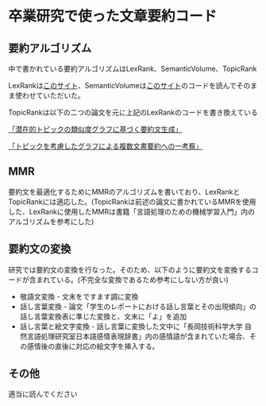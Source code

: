 
# 卒業研究で使った文章要約コード

## 要約アルゴリズム

中で書かれている要約アルゴリズムはLexRank、SemanticVolume、TopicRank

LexRankは[このサイト](https://qiita.com/riverwell/items/310e0a31f2e5097df7ff)、SemanticVolumeは[このサイト](https://qiita.com/m__k/items/fc6f28b3b7ca7fdea162)のコードを読んでそのまま使わせていただいた。

TopicRankは以下の二つの論文を元に上記のLexRankのコードを書き換えている

[「潜在的トピックの類似度グラフに基づく要約文生成」](https://anlp.jp/proceedings/annual_meeting/2012/pdf_dir/F4-6.pdf)

[「トピックを考慮したグラフによる複数文書要約への一考察」](https://www.anlp.jp/proceedings/annual_meeting/2013/pdf_dir/A5-4.pdf)

## MMR

要約文を最適化するためにMMRのアルゴリズムを書いており、LexRankとTopicRankには適応した。(TopicRankは前述の論文に書かれているMMRを使用した、LexRankに使用したMMRは書籍「言語処理のための機械学習入門」内のアルゴリズムを参考にした)

## 要約文の変換

研究では要約文の変換を行なった。そのため、以下のように要約文を変換するコードが含まれている。(不完全な変換であるため参考にしない方が良い)

- 敬語文変換 - 文末をですます調に変換
- 話し言葉変換 - 論文「学生のレポートにおける話し言葉とその出現傾向」の話し言葉変換表に準じた変換と、文末に「よ」を追加
- 話し言葉と絵文字変換 - 話し言葉に変換した文中に「長岡技術科学大学 自然言語処理研究室日本語感情表現辞書」内の感情語が含まれていた場合、その感情後の直後に対応の絵文字を挿入する。

## その他

適当に読んでください

